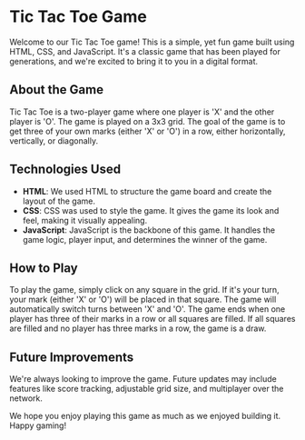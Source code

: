 # Tic Tac Toe Game

Welcome to our Tic Tac Toe game! This is a simple, yet fun game built using HTML, CSS, and JavaScript. It's a classic game that has been played for generations, and we're excited to bring it to you in a digital format.

## About the Game

Tic Tac Toe is a two-player game where one player is 'X' and the other player is 'O'. The game is played on a 3x3 grid. The goal of the game is to get three of your own marks (either 'X' or 'O') in a row, either horizontally, vertically, or diagonally.

## Technologies Used

- **HTML**: We used HTML to structure the game board and create the layout of the game.
- **CSS**: CSS was used to style the game. It gives the game its look and feel, making it visually appealing.
- **JavaScript**: JavaScript is the backbone of this game. It handles the game logic, player input, and determines the winner of the game.

## How to Play

To play the game, simply click on any square in the grid. If it's your turn, your mark (either 'X' or 'O') will be placed in that square. The game will automatically switch turns between 'X' and 'O'. The game ends when one player has three of their marks in a row or all squares are filled. If all squares are filled and no player has three marks in a row, the game is a draw.

## Future Improvements

We're always looking to improve the game. Future updates may include features like score tracking, adjustable grid size, and multiplayer over the network.

We hope you enjoy playing this game as much as we enjoyed building it. Happy gaming!
